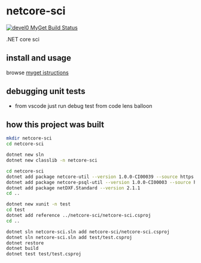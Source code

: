 # netcore-sci

[![devel0 MyGet Build Status](https://www.myget.org/BuildSource/Badge/devel0?identifier=4e07c427-6364-4390-8a07-1c615433e660)](https://www.myget.org/)

.NET core sci

## install and usage

browse [myget istructions](https://www.myget.org/feed/devel0/package/nuget/netcore-sci)

## debugging unit tests

- from vscode just run debug test from code lens balloon

## how this project was built

```sh
mkdir netcore-sci
cd netcore-sci

dotnet new sln
dotnet new classlib -n netcore-sci

cd netcore-sci
dotnet add package netcore-util --version 1.0.0-CI00039 --source https://www.myget.org/F/devel0/api/v3/index.json
dotnet add package netcore-psql-util --version 1.0.0-CI00003 --source https://www.myget.org/F/devel0/api/v3/index.json
dotnet add package netDXF.Standard --version 2.1.1
cd ..

dotnet new xunit -n test
cd test
dotnet add reference ../netcore-sci/netcore-sci.csproj
cd ..

dotnet sln netcore-sci.sln add netcore-sci/netcore-sci.csproj
dotnet sln netcore-sci.sln add test/test.csproj 
dotnet restore
dotnet build
dotnet test test/test.csproj
```
